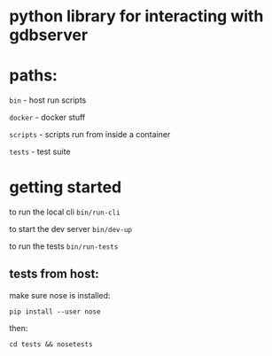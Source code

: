 # python library for interacting with gdbserver

# paths:

`bin` - host run scripts

`docker` - docker stuff

`scripts` - scripts run from inside a container

`tests` - test suite

# getting started

to run the local cli `bin/run-cli`

to start the dev server `bin/dev-up`

to run the tests `bin/run-tests`

## tests from host:

make sure nose is installed:

`pip install --user nose`

then:

`cd tests && nosetests`


